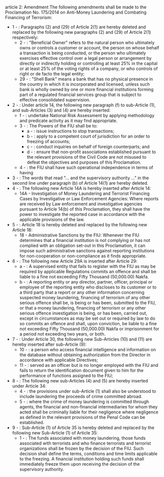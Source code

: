 article 2: Amendment
The following amendments shall be made to the Proclamation No. 175&#x2F;2014 on Anti-Money Laundering and Combating Financing of Terrorism:
<ul>
			<li>1 - : Paragraphs (2) and (29) of Article 2(1) are hereby deleted and replaced by the following new paragraphs (2) and (29) of Article 2(1) respectively:<ul>
						<li>2 - : &quot;Beneficial Owner&quot; refers to the natural person who ultimately owns or controls a customer or account, the person on whose behalf a transaction is being conducted, or the person who ultimately exercises effective control over a legal person or arrangement by directly or indirectly holding or controlling at least 25% in the capital or at least 25% of the voting rights of a company, or who controls of right or de facto the legal entity;<ul>
						</ul></li>						<li>29 - : &quot;Shell Bank&quot; means a bank that has no physical presence in the country in which it is incorporated and licensed, unless such bank is wholly owned by one or more financial institutions forming part of a regulated financial services group that is subject to effective consolidated supervision.<ul>
						</ul></li>			</ul></li>			<li>2 - : Under article 14, the following new paragraph (f) to sub-Article (1), and sub-Articles (3) and (4) are hereby inserted:<ul>
						<li>f - : undertake National Risk Assessment by applying methodology and predicate activity as it may find appropriate.<ul>
						</ul></li>						<li>3 - : The Powers of the FIU shall be to:<ul>
									<li>a - : issue instructions to stop transactions;<ul>
									</ul></li>									<li>b - : apply to a competent court of jurisdiction for an order to freezing of accounts;<ul>
									</ul></li>									<li>c - : conduct inquiries on behalf of foreign counterparts; and<ul>
									</ul></li>									<li>d - : ensure that non-profit associations established pursuant to the relevant provisions of the Civil Code are not misused to defeat the objectives and purposes of this Proclamation.<ul>
									</ul></li>						</ul></li>						<li>4 - : the FIU shall have such operational independence in terms of having<ul>
						</ul></li>			</ul></li>			<li>3 - : The words that read &quot;... and the supervisory authority ...&quot; in the second line under paragraph (b) of Article 14(1) are hereby deleted.<ul>
			</ul></li>			<li>4 - : The following new Article 14A is hereby inserted after Article 14:<ul>
						<li>14A - Investigation of Money Laundering and Terrorist Financing Cases by Investigative or Law Enforcement Agencies: Where reports are received by Law enforcement and investigative agencies pursuant to Article 14(b) of this Proclamation, they shall have the power to investigate the reported case in accordance with the applicable provisions of the law.<ul>
						</ul></li>			</ul></li>			<li>5 - : Article 18 is hereby deleted and replaced by the following new Article 18:<ul>
						<li>18 - Administrative Sanctions by the FIU: Whenever the FIU determines that a financial institution is not complying or has not complied with an obligation set-out in this Proclamation, it can impose such administrative sanctions against reporting institutions for non-cooperation or non-compliance as it finds appropriate.<ul>
						</ul></li>			</ul></li>			<li>6 - : The following new Article 29A is inserted after Article 29:<ul>
						<li>a - : A supervised entity that fails to register with the FIU as may be required by applicable Regulations commits an offence and shall be liable to a fine not exceeding Fifty Thousand (50,000.00) Nakfa.<ul>
						</ul></li>						<li>b - : A reporting entity or any director, partner, officer, principal or employee of the reporting entity who discloses to its customer or to a third party that a report or any other information concerning suspected money laundering, financing of terrorism of any other serious offence shall be, is being or has been, submitted to the FIU, or that a money laundering, financing of terrorism or any other serious offence investigation is being, or has been, carried out, except in circumstances as may be set out or required by law to do so commits an offence and shall, upon conviction, be liable to a fine not exceeding Fifty Thousand (50,000.00) Nakfa or imprisonment for a period not exceeding two years, or both.<ul>
						</ul></li>			</ul></li>			<li>7 - : Under Article 30, the following new Sub-Articles (10) and (11) are hereby inserted after sub-Article (9):<ul>
						<li>10 - : a person who access financial intelligence and information on the database without obtaining authorization from the Director in accordance with applicable Directives;<ul>
						</ul></li>						<li>11 - : served as an officer but is no longer employed with the FIU and fails to return the identification document given to him for the performance of functions assigned to the FIU;<ul>
						</ul></li>			</ul></li>			<li>8 - : The following new sub-Articles (4) and (5) are hereby inserted under Article 34:<ul>
						<li>4 - : the provisions under sub-Article (1) shall also be understood to include laundering the proceeds of crime committed abroad.<ul>
						</ul></li>						<li>5 - : where the crime of money laundering is committed through agents, the financial and non-financial intermediaries for whom they acted shall be criminally liable for their negligence where negligence as defined in the relevant provisions of the Penal Code can be established.<ul>
						</ul></li>			</ul></li>			<li>9 - : Sub-Article (1) of Article 35 is hereby deleted and replaced by the following new Sub-Article (1) of Article 35:<ul>
						<li>1 - : The funds associated with money laundering, those funds associated with terrorists and who finance terrorists and terrorist organizations shall be frozen by the decision of the FIU. Such decision shall define the terms, conditions and time limits applicable to the freezing. A financial institution holding such funds shall immediately freeze them upon receiving the decision of the supervisory authority.<ul>
						</ul></li>			</ul></li></ul>